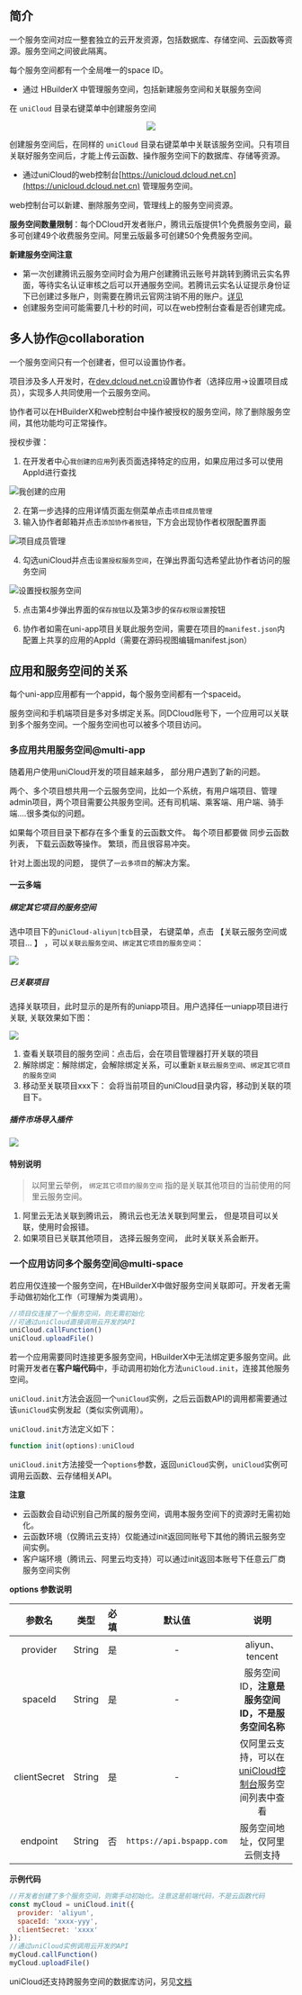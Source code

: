 ## 简介

一个服务空间对应一整套独立的云开发资源，包括数据库、存储空间、云函数等资源。服务空间之间彼此隔离。

每个服务空间都有一个全局唯一的space ID。

- 通过 HBuilderX 中管理服务空间，包括新建服务空间和关联服务空间

在 `uniCloud` 目录右键菜单中创建服务空间

<div align=center>
  <img style="max-width:750px;" src="https://bjetxgzv.cdn.bspapp.com/VKCEYUGU-dc-site/b16f9740-4c05-11eb-8a36-ebb87efcf8c0.jpg"/>
</div>

创建服务空间后，在同样的 `uniCloud` 目录右键菜单中关联该服务空间。只有项目关联好服务空间后，才能上传云函数、操作服务空间下的数据库、存储等资源。

- 通过uniCloud的web控制台[https://unicloud.dcloud.net.cn](https://unicloud.dcloud.net.cn) 管理服务空间。

web控制台可以新建、删除服务空间，管理线上的服务空间资源。

**服务空间数量限制**：每个DCloud开发者账户，腾讯云版提供1个免费服务空间，最多可创建49个收费服务空间。阿里云版最多可创建50个免费服务空间。

**新建服务空间注意**

- 第一次创建腾讯云服务空间时会为用户创建腾讯云账号并跳转到腾讯云实名界面，等待实名认证审核之后可以开通服务空间。若腾讯云实名认证提示身份证下已创建过多账户，则需要在腾讯云官网注销不用的账户。[详见](/uniCloud/faq?id=tencent-exceed-account-limit)
- 创建服务空间可能需要几十秒的时间，可以在web控制台查看是否创建完成。

## 多人协作@collaboration

一个服务空间只有一个创建者，但可以设置协作者。

项目涉及多人开发时，在[dev.dcloud.net.cn](https://dev.dcloud.net.cn)设置协作者（选择应用->设置项目成员），实现多人共同使用一个云服务空间。

协作者可以在HBuilderX和web控制台中操作被授权的服务空间，除了删除服务空间，其他功能均可正常操作。

授权步骤：

1. 在开发者中心`我创建的应用`列表页面选择特定的应用，如果应用过多可以使用AppId进行查找

  ![我创建的应用](https://vkceyugu.cdn.bspapp.com/VKCEYUGU-f184e7c3-1912-41b2-b81f-435d1b37c7b4/865a0df3-3169-48df-8b4c-8acacf1a621f.jpg)
  
2. 在第一步选择的应用详情页面左侧菜单点击`项目成员管理`
3. 输入协作者邮箱并点击`添加协作者按钮`，下方会出现协作者权限配置界面

  ![项目成员管理](https://vkceyugu.cdn.bspapp.com/VKCEYUGU-f184e7c3-1912-41b2-b81f-435d1b37c7b4/2e59ce9b-f202-4432-954c-d6182187ef94.jpg)
  
4. 勾选uniCloud并点击`设置授权服务空间`，在弹出界面勾选希望此协作者访问的服务空间
  
  ![设置授权服务空间](https://vkceyugu.cdn.bspapp.com/VKCEYUGU-f184e7c3-1912-41b2-b81f-435d1b37c7b4/b3c234a7-e514-4b14-b33d-e7322130bd7d.jpg)

5. 点击第4步弹出界面的`保存按钮`以及第3步的`保存权限设置`按钮

6. 协作者如需在uni-app项目关联此服务空间，需要在项目的`manifest.json`内配置上共享的应用的AppId（需要在源码视图编辑manifest.json）

## 应用和服务空间的关系

每个uni-app应用都有一个appid，每个服务空间都有一个spaceid。

服务空间和手机端项目是多对多绑定关系。同DCloud账号下，一个应用可以关联到多个服务空间。一个服务空间也可以被多个项目访问。

### 多应用共用服务空间@multi-app


随着用户使用uniCloud开发的项目越来越多， 部分用户遇到了新的问题。 

两个、多个项目想共用一个云服务空间，比如一个系统，有用户端项目、管理admin项目，两个项目需要公共服务空间。还有司机端、乘客端、用户端、骑手端....很多类似的问题。

如果每个项目目录下都存在多个重复的云函数文件。 每个项目都要做 同步云函数列表， 下载云函数等操作。 繁琐，而且很容易冲突。

针对上面出现的问题， 提供了`一云多项目`的解决方案。


#### 一云多端

##### 绑定其它项目的服务空间

选中项目下的`uniCloud-aliyun|tcb`目录， 右键菜单，点击 【关联云服务空间或项目... 】 ，可以`关联云服务空间`、`绑定其它项目的服务空间`：

![](https://img-cdn-tc.dcloud.net.cn/uploads/article/20201207/3ab467421c154e83077bb96f1497dec1.gif)

##### 已关联项目

选择关联项目，此时显示的是所有的uniapp项目。用户选择任一uniapp项目进行关联,  关联效果如下图：

![](https://img-cdn-tc.dcloud.net.cn/uploads/article/20201207/6eab0accfe8fa00b97972b04773df688.png)


1. 查看关联项目的服务空间：点击后，会在项目管理器打开关联的项目
2. 解除绑定：解除绑定，会解除绑定关系，可以重新`关联云服务空间`、`绑定其它项目的服务空间`
3. 移动至关联项目xxx下： 会将当前项目的uniCloud目录内容，移动到关联的项目下。


##### 插件市场导入插件

![](https://img-cdn-tc.dcloud.net.cn/uploads/article/20201207/0d4ab346f103f0a746801a59b9b51c57.png)


#### 特别说明

> 以阿里云举例， `绑定其它项目的服务空间` 指的是关联其他项目的当前使用的阿里云服务空间。

1. 阿里云无法关联到腾讯云， 腾讯云也无法关联到阿里云， 但是项目可以关联，使用时会报错。
2. 如果项目已关联其他项目， 选择云服务空间， 此时关联关系会断开。


### 一个应用访问多个服务空间@multi-space

若应用仅连接一个服务空间，在HBuilderX中做好服务空间关联即可。开发者无需手动做初始化工作（可理解为类调用）。

```javascript
//项目仅连接了一个服务空间，则无需初始化
//可通过uniCloud直接调用云开发的API
uniCloud.callFunction()
uniCloud.uploadFile()
```


若一个应用需要同时连接更多服务空间，HBuilderX中无法绑定更多服务空间。此时需开发者在**客户端代码**中，手动调用初始化方法`uniCloud.init`，连接其他服务空间。

`uniCloud.init`方法会返回一个`uniCloud`实例，之后云函数API的调用都需要通过该`uniCloud`实例发起（类似实例调用）。

`uniCloud.init`方法定义如下：

```javascript
function init(options):uniCloud
```

`uniCloud.init`方法接受一个`options`参数，返回`uniCloud`实例，`uniCloud`实例可调用云函数、云存储相关API。

**注意**

- 云函数会自动识别自己所属的服务空间，调用本服务空间下的资源时无需初始化。
- 云函数环境（仅腾讯云支持）仅能通过init返回同账号下其他的腾讯云服务空间实例。
- 客户端环境（腾讯云、阿里云均支持）可以通过init返回本账号下任意云厂商服务空间实例

**options 参数说明**

|参数名			|类型	|必填	|默认值						|说明																					|
|:-:			|:-:	|:-:	|:-:						|:-:																					|
|provider		|String	|是		|-							|aliyun、tencent																		|
|spaceId		|String	|是		|-							|服务空间ID，**注意是服务空间ID，不是服务空间名称**										|
|clientSecret	|String	|是		|-							|仅阿里云支持，可以在[uniCloud控制台](https://unicloud.dcloud.net.cn)服务空间列表中查看	|
|endpoint		|String	|否		|`https://api.bspapp.com`	|服务空间地址，仅阿里云侧支持															|

**示例代码**

```javascript
//开发者创建了多个服务空间，则需手动初始化。注意这是前端代码，不是云函数代码
const myCloud = uniCloud.init({
  provider: 'aliyun',
  spaceId: 'xxxx-yyy',
  clientSecret: 'xxxx'
});
//通过uniCloud实例调用云开发的API
myCloud.callFunction()
myCloud.uploadFile()

```

uniCloud还支持跨服务空间的数据库访问，另见[文档](https://uniapp.dcloud.net.cn/uniCloud/hellodb?id=init-db)